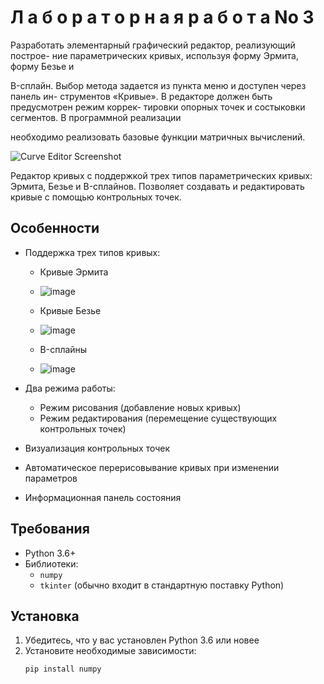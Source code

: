 
# Л а б о р а т о р н а я р а б о т а No 3

Разработать элементарный графический редактор, реализующий построе-
ние параметрических кривых, используя форму Эрмита, форму Безье и

B-сплайн. Выбор метода задается из пункта меню и доступен через панель ин-
струментов «Кривые». В редакторе должен быть предусмотрен режим коррек-
тировки опорных точек и состыковки сегментов. В программной реализации

необходимо реализовать базовые функции матричных вычислений.

![Curve Editor Screenshot](screenshot.png)

Редактор кривых с поддержкой трех типов параметрических кривых: Эрмита, Безье и B-сплайнов. Позволяет создавать и редактировать кривые с помощью контрольных точек.

## Особенности

- Поддержка трех типов кривых:
  - Кривые Эрмита 
  - ![image](https://github.com/user-attachments/assets/ce8c522d-9b14-48b7-9736-178d5ed0bf84)

  - Кривые Безье 
  - ![image](https://github.com/user-attachments/assets/14d60779-4879-4fc2-a509-833a553db357)

  - B-сплайны 
  - ![image](https://github.com/user-attachments/assets/1ea1b4fe-40f8-4782-8453-c19fbe109d7e)

- Два режима работы:
  - Режим рисования (добавление новых кривых)
  - Режим редактирования (перемещение существующих контрольных точек)
- Визуализация контрольных точек
- Автоматическое перерисовывание кривых при изменении параметров
- Информационная панель состояния

## Требования

- Python 3.6+
- Библиотеки:
  - `numpy`
  - `tkinter` (обычно входит в стандартную поставку Python)

## Установка

1. Убедитесь, что у вас установлен Python 3.6 или новее
2. Установите необходимые зависимости:
   ```bash
   pip install numpy
